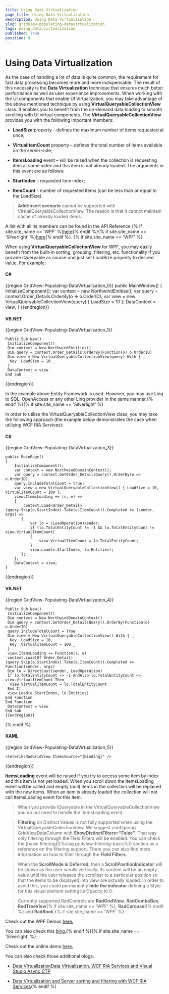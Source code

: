 ```yaml
---
title: Using Data Virtualization
page_title: Using Data Virtualization
description: Using Data Virtualization
slug: gridview-populating-datavirtualization
tags: using,data,virtualization
published: True
position: 9
---
```


# Using Data Virtualization

As the case of handling a lot of data is quite common, the requirement for fast data processing becomes more and more indispensable.  The result of this necessity is the __Data Virtualization__ technique that ensures much better performance as well as user experience improvements. 
When working with the UI components that enable UI Virtualization, you may take advantage of the above mentioned technique by using __VirtualQueryableCollectionView__ class. It enables you to benefit from the on-demand data loading to smooth scrolling with UI virtual components. 
The __VirtualQueryableCollectionView__ provides you with the following important members:

* __LoadSize__ property - defines the maximum number of items requested at once;

* __VirtualItemCount__ property – defines the total number of items available on the server-side;
            
* __ItemsLoading__ event – will be raised when the collection is requesting item at some index and this item is not already loaded. The arguments in this event are as follows:
           
* __StartIndex__ – requested item index;
            
* __ItemCount__ - number of requested items (can be less than or equal to the LoadSize).

>__Add/insert scenario__ cannot be supported with VirtualQueryableCollectionView. The reason is that it cannot maintain cache of already loaded items.

A list with all its members can be found in the API Reference
{% if site.site_name == 'WPF' %}[here](http://www.telerik.com/help/wpf/allmembers_t_telerik_windows_data_virtualqueryablecollectionview.html){% endif %}{% if site.site_name == 'Silverlight' %}[here](http://www.telerik.com/help/silverlight/allmembers_t_telerik_windows_data_virtualqueryablecollectionview.html){% endif %}.
{% if site.site_name == 'WPF' %}

When using __VirtualQueryableCollectionView__ for WPF, you may easily benefit from the built-in sorting, grouping, filtering, etc. functionality if you provide IQueryable as source and just set LoadSize property to desired value. For example:

#### __C#__

{{region GridView-Populating-DataVirtualization_0}}
	public MainWindow()
    {
        InitializeComponent();
        var context = new NorthwindEntities();
        var query = context.Order_Details.OrderBy(o => o.OrderID);
        var view = new VirtualQueryableCollectionView(query) { LoadSize = 10 };
        DataContext = view;
    }
{{endregion}}

#### __VB.NET__

{{region GridView-Populating-DataVirtualization_1}}

	Public Sub New()
	 InitializeComponent()
	 Dim context = New NorthwindEntities()
	 Dim query = context.Order_Details.OrderBy(Function(o) o.OrderID)
	 Dim view = New VirtualQueryableCollectionView(query) With { _
	  Key .LoadSize = 10 _
	 }
	 DataContext = view
	End Sub
{{endregion}}

In the example above Entity Framework is used. However, you may use Linq to SQL, OpenAccess or any other Linq provider in the same manner.{% endif %}{% if site.site_name == 'Silverlight' %}

In order to utilize the VirtualQueryableCollectionView class, you may take the following approach (the example below demonstrates the case when utilizing WCF RIA Services):

#### __C#__

{{region GridView-Populating-DataVirtualization_3}}

	public MainPage()
    {
        InitializeComponent();
        var context = new NorthwindDomainContext();
        var query = context.GetOrder_DetailsQuery().OrderBy(o => o.OrderID);
        query.IncludeTotalCount = true;
        var view = new VirtualQueryableCollectionView() { LoadSize = 10, VirtualItemCount = 100 };
        view.ItemsLoading += (s, e) =>
        {
            context.Load<Order_Detail>(query.Skip(e.StartIndex).Take(e.ItemCount)).Completed += (sender, args) =>
           {
               var lo = (LoadOperation)sender;
               if (lo.TotalEntityCount != -1 && lo.TotalEntityCount != view.VirtualItemCount)
               {
                   view.VirtualItemCount = lo.TotalEntityCount;
               }
               view.Load(e.StartIndex, lo.Entities);
           };
        };
        DataContext = view;
    }
{{endregion}}

#### __VB.NET__

{{region GridView-Populating-DataVirtualization_4}}

	Public Sub New()
	 InitializeComponent()
	 Dim context = New NorthwindDomainContext()
	 Dim query = context.GetOrder_DetailsQuery().OrderBy(Function(o) o.OrderID)
	 query.IncludeTotalCount = True
	 Dim view = New VirtualQueryableCollectionView() With { _
	  Key .LoadSize = 10, _
	  Key .VirtualItemCount = 100 _
	 }
	 view.ItemsLoading += Function(s, e) 
	 context.Load(Of Order_Detail)(query.Skip(e.StartIndex).Take(e.ItemCount)).Completed += Function(sender, args) 
	 Dim lo = DirectCast(sender, LoadOperation)
	 If lo.TotalEntityCount <> -1 AndAlso lo.TotalEntityCount <> view.VirtualItemCount Then
	  view.VirtualItemCount = lo.TotalEntityCount
	 End If
	 view.Load(e.StartIndex, lo.Entities)
	End Function
	End Function
	 DataContext = view
	End Sub
	{{endregion}}

{% endif %}

#### __XAML__

{{region GridView-Populating-DataVirtualization_5}}

	<telerik:RadGridView ItemsSource="{Binding}" />
{{endregion}}

__ItemsLoading__ event will be raised if you try to access some item by index and this item is not yet loaded. When you scroll down the ItemsLoading event will be called and empty (null) items in the collection will be replaced with the new items. When an item is already loaded the collection will not call ItemsLoading event for this item.

>When you provide IQueryable in the VirtualQueryableCollectionView you do not need to handle the ItemsLoading event.

>__Filtering__ on Distinct Values is not fully supported when using the VirtualQueryableCollectionView. We suggest configuring GridViewDataColumn with __ShowDistinctFilters="False"__. 
That way only filtering through the Field Filters will be enabled. You can check the [basic filtering]({%slug gridview-filtering-basic%}) section as a reference on the filtering support. There you can also find more information on how to filter through the __Field Filters__.

>When the __ScrollMode is Deferred__, then a __ScrollPositionIndicator__ will be shown as the user scrolls vertically. Its content will be an empty value until the user releases the scrollbar to a particular position so that the items to be displayed into view are actually loaded. In order to avoid this, you could permanently __hide the indicator__ defining a Style for this visual element setting its Opacity to 0.

>Currently supported RadControls are __RadGridView__, __RadComboBox__, __RadTreeView__{% if site.site_name == 'WPF' %}, __RadCarousel__{% endif %} and __RadBook__.{% if site.site_name == 'WPF' %}

Check out the WPF Demos [here.](http://demos.telerik.com/wpf/)

You can also check this [blog.](http://blogs.telerik.com/vladimirenchev/posts/10-10-20/data-virtualization-for-your-silverlight-and-wpf-applications.aspx){% endif %}{% if site.site_name == 'Silverlight' %}

Check out the online demo [here.](http://demos.telerik.com/silverlight/#DataVirtualization/FirstLook)

You can also check those additional blogs:

* [Data Virtualization](http://blogs.telerik.com/vladimirenchev/posts/10-10-20/data-virtualization-for-your-silverlight-and-wpf-applications.aspx)[Data Virtualization, WCF RIA Services and Visual Studio Async CTP](http://blogs.telerik.com/vladimirenchev/posts/11-04-18/telerik-data-virtualization-wcf-ria-services-and-visual-studio-async-ctp.aspx)

* [Data Virtualization and Server sorting and filtering with WCF RIA Services](http://blogs.telerik.com/vladimirenchev/posts/10-12-09/server-sorting-and-filtering-with-wcf-ria-services-and-telerik-data-virtualization-for-silverlight.aspx){% endif %}


